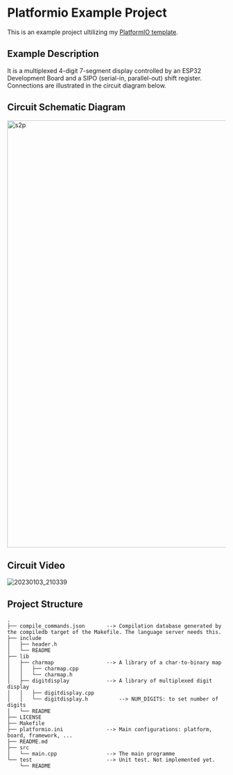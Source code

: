# Platformio Example Project
This is an example project ultilizing my [PlatformIO template](https://github.com/kumkee/pio_template).

## Example Description
It is a multiplexed 4-digit 7-segment display controlled by an ESP32 Development Board and a SIPO (serial-in, parallel-out) shift register. Connections are illustrated in the circuit diagram below. 

## Circuit Schematic Diagram
<img width="983" alt="s2p" src="https://user-images.githubusercontent.com/391431/210318676-17233847-d29c-450c-a14d-52e4d1e5d0b7.png">

## Circuit Video

![20230103_210339](https://user-images.githubusercontent.com/391431/210319485-e0d31552-e86d-4a8a-a56c-169ecad86b5d.gif)

## Project Structure
```
.
├── compile_commands.json       --> Compilation database generated by the compiledb target of the Makefile. The language server needs this.
├── include
│   ├── header.h
│   └── README
├── lib
│   ├── charmap                 --> A library of a char-to-binary map
│   │   ├── charmap.cpp
│   │   └── charmap.h
│   ├── digitdisplay            --> A library of multiplexed digit display
│   │   ├── digitdisplay.cpp
│   │   └── digitdisplay.h          --> NUM_DIGITS: to set number of digits
│   └── README
├── LICENSE
├── Makefile
├── platformio.ini              --> Main configurations: platform, board, framework, ...
├── README.md
├── src
│   └── main.cpp                --> The main programme
└── test                        --> Unit test. Not implemented yet.
    └── README
```
